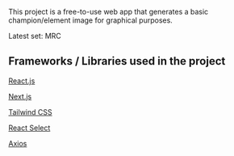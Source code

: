 This project is a free-to-use web app that generates a basic champion/element image for graphical purposes.

Latest set: MRC

## Frameworks / Libraries used in the project
[React.js](https://react.dev/)

[Next.js](https://nextjs.org/)

[Tailwind CSS](https://tailwindcss.com/)

[React Select](https://react-select.com/home)

[Axios](https://axios-http.com/)